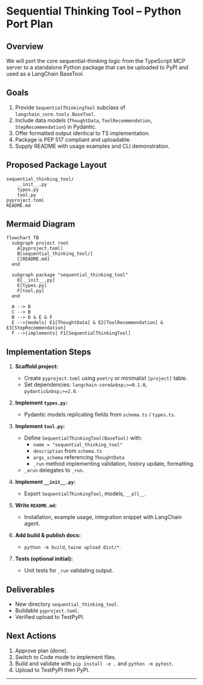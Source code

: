 # Sequential Thinking Tool – Python Port Plan

## Overview

We will port the core sequential-thinking logic from the TypeScript MCP server to a standalone Python package that can be uploaded to PyPI and used as a LangChain BaseTool.

## Goals

1. Provide `SequentialThinkingTool` subclass of `langchain_core.tools.BaseTool`.
2. Include data models (`ThoughtData`, `ToolRecommendation`, `StepRecommendation`) in Pydantic.
3. Offer formatted output identical to TS implementation.
4. Package is PEP 517 compliant and uploadable.
5. Supply README with usage examples and CLI demonstration.

## Proposed Package Layout
```
sequential_thinking_tool/
    __init__.py
    types.py
    tool.py
pyproject.toml
README.md
```

## Mermaid Diagram
```mermaid
flowchart TB
  subgraph project root
    A[pyproject.toml] 
    B[sequential_thinking_tool/]
    C[README.md]
  end

  subgraph package "sequential_thinking_tool"
    D[__init__.py]
    E[types.py]
    F[tool.py]
  end

  A --> B
  C --> B
  B --> D & E & F
  E -->|models| E1[ThoughtData] & E2[ToolRecommendation] & E3[StepRecommendation]
  F -->|implements| F1[SequentialThinkingTool]
```

## Implementation Steps

1. **Scaffold project:**  
   - Create `pyproject.toml` using `poetry` or minimalist `[project]` table.  
   - Set dependencies: `langchain-core&nbsp;>=0.1.0`, `pydantic&nbsp;>=2.0`.

2. **Implement `types.py`:**  
   - Pydantic models replicating fields from `schema.ts` / `types.ts`.

3. **Implement `tool.py`:**  
   - Define `SequentialThinkingTool(BaseTool)` with:  
     - `name = "sequential_thinking_tool"`  
     - `description` from `schema.ts`  
     - `args_schema` referencing `ThoughtData`  
     - `_run` method implementing validation, history update, formatting.  
   - `_arun` delegates to `_run`.

4. **Implement `__init__.py`:**  
   - Export `SequentialThinkingTool`, models, `__all__`.

5. **Write `README.md`:**  
   - Installation, example usage, integration snippet with LangChain agent.

6. **Add build & publish docs:**  
   - `python -m build`, `twine upload dist/*`.

7. **Tests (optional initial):**  
   - Unit tests for `_run` validating output.

## Deliverables

- New directory `sequential_thinking_tool`.  
- Buildable `pyproject.toml`.  
- Verified upload to TestPyPI.

## Next Actions

1. Approve plan (done).  
2. Switch to Code mode to implement files.  
3. Build and validate with `pip install -e .` and `python -m pytest`.  
4. Upload to TestPyPI then PyPI.

---